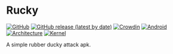 # Rucky 
[![GitHub](https://img.shields.io/github/license/mayankmetha/Rucky)](https://github.com/mayankmetha/Rucky/blob/master/LICENSE) 
[![GitHub release (latest by date)](https://img.shields.io/github/v/release/mayankmetha/Rucky)](https://github.com/mayankmetha/Rucky/releases/latest) 
[![Crowdin](https://badges.crowdin.net/rucky/localized.svg)](https://mayankmetha.github.io/Rucky/)
[![Android](https://img.shields.io/badge/Android-4.4%2B-lightgrey)](https://github.com/mayankmetha/Rucky)
[![Architecture](https://img.shields.io/badge/Architecture-armeabi--v7a%20%7C%20arm64--v8a%20%7C%20x86%20%7C%20x86__64-blueviolet)](https://github.com/mayankmetha/Rucky)
[![Kernel](https://img.shields.io/badge/Kernel-USB%20HID%20Patch%20required-red)](https://github.com/mayankmetha/Rucky)

A simple rubber ducky attack apk.
